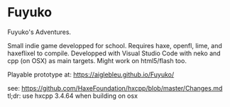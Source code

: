 # Fuyuko
Fuyuko's Adventures.

Small indie game developped for school. 
Requires haxe, openfl, lime, and haxeflixel to compile.
Developped with Visual Studio Code with neko and cpp (on OSX) as main targets.
Might work on html5/flash too.


Playable prototype at:
https://aiglebleu.github.io/Fuyuko/


see: https://github.com/HaxeFoundation/hxcpp/blob/master/Changes.md
tl;dr: use hxcpp 3.4.64 when building on osx